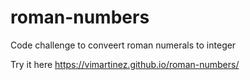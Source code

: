# roman-numbers
Code challenge to conveert roman numerals to integer

Try it here https://vimartinez.github.io/roman-numbers/
